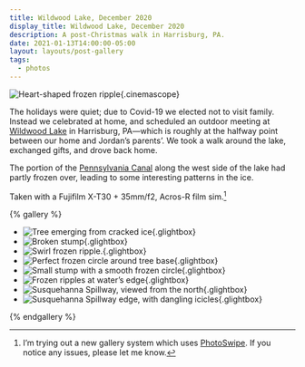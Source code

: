 ```yaml
---
title: Wildwood Lake, December 2020
display_title: Wildwood Lake, December 2020
description: A post-Christmas walk in Harrisburg, PA.
date: 2021-01-13T14:00:00-05:00
layout: layouts/post-gallery
tags:
  - photos
---
```


![Heart-shaped frozen ripple](wildwood-lake-2.jpg "I heart you"){.cinemascope}

The holidays were quiet; due to Covid-19 we elected not to visit family. Instead we celebrated at home, and scheduled an outdoor meeting at [Wildwood Lake](https://www.wildwoodlake.org) in Harrisburg, PA—which is roughly at the halfway point between our home and Jordan’s parents’. We took a walk around the lake, exchanged gifts, and drove back home.

The portion of the [Pennsylvania Canal](https://en.wikipedia.org/wiki/Pennsylvania_Canal) along the west side of the lake had partly frozen over, leading to some interesting patterns in the ice.

Taken with a Fujifilm X-T30 + 35mm/f2, Acros-R film sim.[^1]

{% gallery %}

- ![Tree emerging from cracked ice](wildwood-lake-1.jpg "Frozen lightning"){.glightbox}
- ![Broken stump](wildwood-lake-3.jpg "This one looks like a ruined tower"){.glightbox}
- ![Swirl frozen ripple.](wildwood-lake-4.jpg "Swirl"){.glightbox}
- ![Perfect frozen circle around tree base](wildwood-lake-5.jpg "Clean circle"){.glightbox}
- ![Small stump with a smooth frozen circle](wildwood-lake-6.jpg "Lonely stump"){.glightbox}
- ![Frozen ripples at water’s edge](wildwood-lake-7.jpg "Topographical map ice"){.glightbox}
- ![Susquehanna Spillway, viewed from the north](wildwood-lake-8.jpg "Susquehanna Spillway"){.glightbox}
- ![Susquehanna Spillway edge, with dangling icicles](wildwood-lake-9.jpg "Spillway icicles"){.glightbox}

{% endgallery %}

[^1]: I’m trying out a new gallery system which uses [PhotoSwipe](https://photoswipe.com). If you notice any issues, please let me know.
